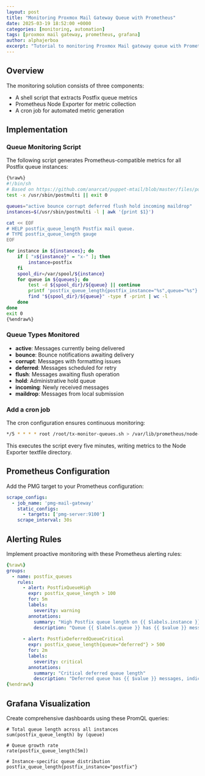 ```yaml
---
layout: post
title: "Monitoring Proxmox Mail Gateway Queue with Prometheus"
date: 2025-03-19 18:52:00 +0000
categories: [monitoring, automation]
tags: [proxmox mail gateway, prometheus, grafana]
author: alphajerboa
excerpt: "Tutorial to monitoring Proxmox Mail gateway queue with Prometheus"
---
```



## Overview

The monitoring solution consists of three components:
- A shell script that extracts Postfix queue metrics
- Prometheus Node Exporter for metric collection
- A cron job for automated metric generation

## Implementation

### Queue Monitoring Script

The following script generates Prometheus-compatible metrics for all Postfix queue instances:

```bash
{%raw%}
#!/bin/sh
# Based on https://github.com/anarcat/puppet-mtail/blob/master/files/postfix-queues-sizes
test -x /usr/sbin/postmulti || exit 0

queues="active bounce corrupt deferred flush hold incoming maildrop"
instances=$(/usr/sbin/postmulti -l | awk '{print $1}')

cat << EOF
# HELP postfix_queue_length Postfix mail queue.
# TYPE postfix_queue_length gauge
EOF

for instance in ${instances}; do
    if [ "x${instance}" = "x-" ]; then
        instance=postfix
    fi
    spool_dir=/var/spool/${instance}
    for queue in ${queues}; do
        test -d ${spool_dir}/${queue} || continue
        printf 'postfix_queue_length{postfix_instance="%s",queue="%s"} ' $instance $queue
        find "${spool_dir}/${queue}" -type f -print | wc -l
    done
done
exit 0
{%endraw%}
```


### Queue Types Monitored

- **active**: Messages currently being delivered
- **bounce**: Bounce notifications awaiting delivery
- **corrupt**: Messages with formatting issues
- **deferred**: Messages scheduled for retry
- **flush**: Messages awaiting flush operation
- **hold**: Administrative hold queue
- **incoming**: Newly received messages
- **maildrop**: Messages from local submission

### Add a cron job

The cron configuration ensures continuous monitoring:

```bash
*/5 * * * * root /root/tx-monitor-queues.sh > /var/lib/prometheus/node-exporter/postfix.prom
```

This executes the script every five minutes, writing metrics to the Node Exporter textfile directory.


## Prometheus Configuration

Add the PMG target to your Prometheus configuration:

```yaml
scrape_configs:
  - job_name: 'pmg-mail-gateway'
    static_configs:
      - targets: ['pmg-server:9100']
    scrape_interval: 30s
```

## Alerting Rules

Implement proactive monitoring with these Prometheus alerting rules:

```yaml
{%raw%}
groups:
  - name: postfix_queues
    rules:
      - alert: PostfixQueueHigh
        expr: postfix_queue_length > 100
        for: 5m
        labels:
          severity: warning
        annotations:
          summary: "High Postfix queue length on {{ $labels.instance }}"
          description: "Queue {{ $labels.queue }} has {{ $value }} messages"
      
      - alert: PostfixDeferredQueueCritical
        expr: postfix_queue_length{queue="deferred"} > 500
        for: 2m
        labels:
          severity: critical
        annotations:
          summary: "Critical deferred queue length"
          description: "Deferred queue has {{ $value }} messages, indicating delivery issues"
{%endraw%}
```


## Grafana Visualization

Create comprehensive dashboards using these PromQL queries:

```promql
# Total queue length across all instances
sum(postfix_queue_length) by (queue)

# Queue growth rate
rate(postfix_queue_length[5m])

# Instance-specific queue distribution
postfix_queue_length{postfix_instance="postfix"}
```

